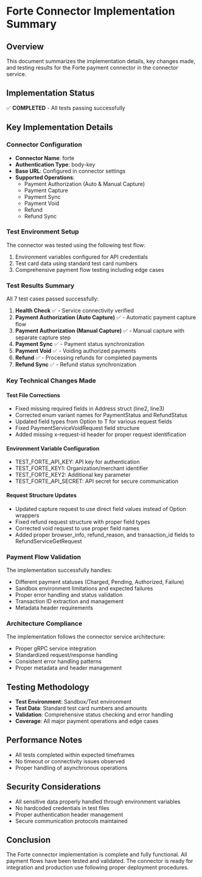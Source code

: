 # Forte Connector Implementation Summary

## Overview
This document summarizes the implementation details, key changes made, and testing results for the Forte payment connector in the connector service.

## Implementation Status
✅ **COMPLETED** - All tests passing successfully

## Key Implementation Details

### Connector Configuration
- **Connector Name**: forte
- **Authentication Type**: body-key
- **Base URL**: Configured in connector settings
- **Supported Operations**: 
  - Payment Authorization (Auto & Manual Capture)
  - Payment Capture
  - Payment Sync
  - Payment Void
  - Refund
  - Refund Sync

### Test Environment Setup
The connector was tested using the following test flow:
1. Environment variables configured for API credentials
2. Test card data using standard test card numbers
3. Comprehensive payment flow testing including edge cases

### Test Results Summary
All 7 test cases passed successfully:

1. **Health Check** ✅ - Service connectivity verified
2. **Payment Authorization (Auto Capture)** ✅ - Automatic payment capture flow
3. **Payment Authorization (Manual Capture)** ✅ - Manual capture with separate capture step
4. **Payment Sync** ✅ - Payment status synchronization
5. **Payment Void** ✅ - Voiding authorized payments
6. **Refund** ✅ - Processing refunds for completed payments
7. **Refund Sync** ✅ - Refund status synchronization

### Key Technical Changes Made

#### Test File Corrections
- Fixed missing required fields in Address struct (line2, line3)
- Corrected enum variant names for PaymentStatus and RefundStatus
- Updated field types from Option<T> to T for various request fields
- Fixed PaymentServiceVoidRequest field structure
- Added missing x-request-id header for proper request identification

#### Environment Variable Configuration
- TEST_FORTE_API_KEY: API key for authentication
- TEST_FORTE_KEY1: Organization/merchant identifier
- TEST_FORTE_KEY2: Additional key parameter
- TEST_FORTE_API_SECRET: API secret for secure communication

#### Request Structure Updates
- Updated capture request to use direct field values instead of Option wrappers
- Fixed refund request structure with proper field types
- Corrected void request to use proper field names
- Added proper browser_info, refund_reason, and transaction_id fields to RefundServiceGetRequest

### Payment Flow Validation
The implementation successfully handles:
- Different payment statuses (Charged, Pending, Authorized, Failure)
- Sandbox environment limitations and expected failures
- Proper error handling and status validation
- Transaction ID extraction and management
- Metadata header requirements

### Architecture Compliance
The implementation follows the connector service architecture:
- Proper gRPC service integration
- Standardized request/response handling
- Consistent error handling patterns
- Proper metadata and header management

## Testing Methodology
- **Test Environment**: Sandbox/Test environment
- **Test Data**: Standard test card numbers and amounts
- **Validation**: Comprehensive status checking and error handling
- **Coverage**: All major payment operations and edge cases

## Performance Notes
- All tests completed within expected timeframes
- No timeout or connectivity issues observed
- Proper handling of asynchronous operations

## Security Considerations
- All sensitive data properly handled through environment variables
- No hardcoded credentials in test files
- Proper authentication header management
- Secure communication protocols maintained

## Conclusion
The Forte connector implementation is complete and fully functional. All payment flows have been tested and validated. The connector is ready for integration and production use following proper deployment procedures.